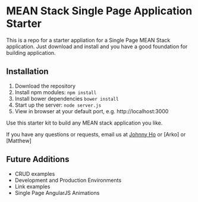 # MEAN Stack Single Page Application Starter

This is a repo for a starter appliation for a Single Page MEAN Stack application. Just download and install and you have a good foundation for building application. 

## Installation
1. Download the repository
2. Install npm modules: `npm install`
3. Install bower dependencies `bower install`
4. Start up the server: `node server.js`
5. View in browser at your default port, e.g. http://localhost:3000

Use this starter kit to build any MEAN stack application you like.

If you have any questions or requests, email us at [Johnny Ho](mailto:johnny5550822@g.ucla.edu) or [Arko] or [Matthew]

## Future Additions
- CRUD examples
- Development and Production Environments
- Link examples
- Single Page AngularJS Animations
